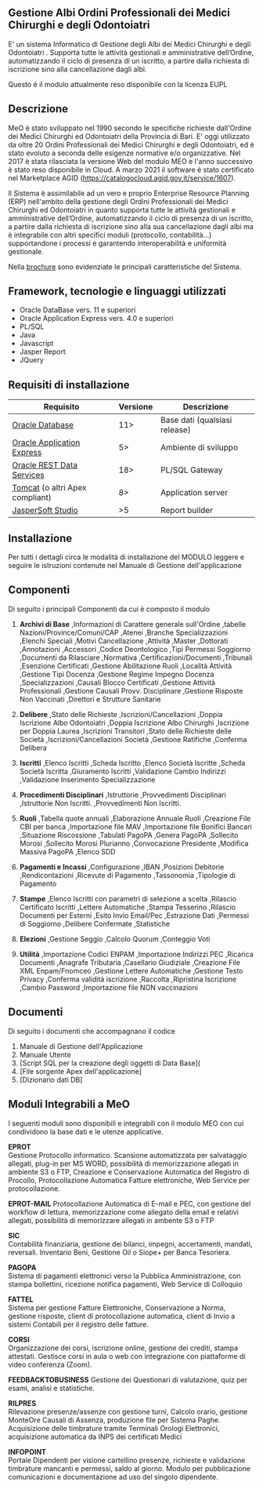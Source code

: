 ## Gestione Albi Ordini Professionali dei Medici Chirurghi e degli Odontoiatri 
E' un sistema Informatico di Gestione degli Albi dei Medici Chirurghi e degli Odontoiatri . Supporta tutte le attività gestionali e amministrative dell’Ordine, automatizzando il ciclo di presenza di un iscritto, a partire dalla richiesta di iscrizione sino alla cancellazione dagli albi.

Questo è il modulo attualmente reso disponibile con la licenza EUPL 

## Descrizione
MeO è stato sviluppato nel 1990 secondo le specifiche richieste dall'Ordine dei Medici Chirurghi ed Odontoiatri della Provincia di Bari.
E' oggi utilizzato da oltre 20 Ordini Professionali dei Medici Chirurghi e degli Odontoiatri, ed è stato evoluto a seconda delle esigenze normative e/o organizzative.
Nel 2017 è stata rilasciata la versione Web del modulo MEO e l'anno successivo è stato reso disponibile in Cloud.
A marzo 2021 il software è stato certificato nel Marketplace AGID (https://catalogocloud.agid.gov.it/service/1607).

Il Sistema è assimilabile ad un vero e proprio Enterprise Resource Planning (ERP) nell'ambito della gestione degli Ordini Professionali dei Medici Chirurghi ed Odontoiatri in quanto supporta tutte le attività gestionali e amministrative dell’Ordine, automatizzando il ciclo di presenza di un iscritto, a partire dalla richiesta di iscrizione sino alla sua cancellazione dagli albi ma è integrabile con altri specifici moduli (protocollo, contabilità...) supportandone i processi e garantendo interoperabilità e uniformità gestionale.

Nella [brochure](https://github.com/latraccia/meo/Documenti/MEO_brochure.pdf) sono evidenziate le principali caratteristiche del Sistema.


## Framework, tecnologie e linguaggi utilizzati
 - Oracle DataBase vers. 11 e superiori
 - Oracle Application Express vers. 4.0 e superiori
 - PL/SQL
 - Java
 - Javascript
 - Jasper Report
 - JQuery

## Requisiti di installazione
|Requisito| Versione |Descrizione|
|-----------|-----------|---------|
|[Oracle Database](https://www.oracle.com/it/database/) | 11> |Base dati (qualsiasi release)
|[Oracle Application Express](https://apex.oracle.com/)|5>|Ambiente di sviluppo
|[Oracle REST Data Services](https://www.oracle.com/it/database/technologies/appdev/rest.html)|18>|PL/SQL Gateway
|[Tomcat](https://tomcat.apache.org) (o altri Apex compliant)|8>|Application server 
|[JasperSoft Studio](https://community.jaspersoft.com)|>5|Report builder

## Installazione
Per tutti i dettagli circa le modalità di installazione del MODULO leggere e seguire le istruzioni contenute nel Manuale di Gestione dell'applicazione

## Componenti 
Di seguito i principali Componenti da cui è composto il modulo

 01. **Archivi di Base**
 ,Informazioni di Carattere generale sull'Ordine 
 ,tabelle Nazioni/Province/Comuni/CAP
 ,Atenei
 ,Branche Specializzazioni
 ,Elenchi Speciali
 ,Motivi Cancellazione
 ,Attività
 ,Master
 ,Dottorati
 ,Annotazioni
 ,Accessori
 ,Codice Deontologico
 ,Tipi Permessi Soggiorno
 ,Documenti da Rilasciare
 ,Normativa
 ,Certificazioni/Documenti
 ,Tribunali
 ,Esenzione Certificati
 ,Gestione Abilitazione Ruoli
 ,Località Attività
 ,Gestione Tipi Docenza
 ,Gestione Regime Impegno Docenza
 ,Specializzazioni
 ,Causali Blocco Certificati
 ,Gestione Attività Professionali
 ,Gestione Causali Provv. Disciplinare
 ,Gestione Risposte Non Vaccinati
 ,Direttori e Strutture Sanitarie

 02. **Delibere**
 ,Stato delle Richieste
 ,Iscrizioni/Cancellazioni
 ,Doppia Iscrizione Albo Odontoiatri
 ,Doppia Iscrizione Albo Chirurghi
 ,Iscrizione per Doppia Laurea
 ,Iscrizioni Transitori
 ,Stato delle Richieste delle Società
 ,Iscrizioni/Cancellazioni Società
 ,Gestione Ratifiche
 ,Conferma Delibera

 03. **Iscritti**
 ,Elenco Iscritti
 ,Scheda Iscritto
 ,Elenco Società Iscritte
 ,Scheda Società Iscritta
 ,Giuramento Iscritti
 ,Validazione Cambio Indirizzi
 ,Validazione Inserimento Specializzazione 

 04. **Procedimenti Disciplinari**
 ,Istruttorie
 ,Provvedimenti Disciplinari
 ,Istruttorie Non Iscritti.
 ,Provvedimenti Non Iscritti. 

 05. **Ruoli**
 ,Tabella quote annuali
 ,Elaborazione Annuale Ruoli
 ,Creazione File CBI per banca
 ,Importazione file MAV
 ,Importazione file Bonifici Bancari
 ,Situazione Riscossione
 ,Tabulati PagoPA
 ,Genera PagoPA
 ,Sollecito Morosi
 ,Sollecito Morosi Plurianno
 ,Convocazione Presidente
 ,Modifica Massiva PagoPA
 ,Elenco SDD

 06. **Pagamenti e Incassi**
 ,Configurazione
 ,IBAN
 ,Posizioni Debitorie
 ,Rendicontazioni
 ,Ricevute di Pagamento
 ,Tassonomia
 ,Tipologie di Pagamento

 07. **Stampe**
 ,Elenco Iscritti con parametri di selezione a scelta
 ,Rilascio Certificato Iscritti
 ,Lettere Automatiche
 ,Stampa Tesserino
 ,Rilascio Documenti per Esterni
 ,Esito Invio Email/Pec
 ,Estrazione Dati 
 ,Permessi di Soggiorno
 ,Delibere Confermate
 ,Statistiche

 08. **Elezioni**
 ,Gestione Seggio 
 ,Calcolo Quorum
 ,Conteggio Voti 

 09. **Utilità**
 ,Importazione Codici ENPAM
 ,Importazione Indirizzi PEC
 ,Ricarica Documenti
 ,Anagrafe Tributaria
 ,Casellario Giudiziale
 ,Creazione File XML Enpam/Fnomceo
 ,Gestione Lettere Automatiche
 ,Gestione Testo Privacy
 ,Conferma validità iscrizione
 ,Raccolta
 ,Ripristina Iscrizione
 ,Cambio Password
 ,Importazione file NON vaccinazioni

## Documenti 
Di seguito i documenti che accompagnano il codice

 1. Manuale di Gestione dell'Applicazione
 2. Manuale Utente
 3. [Script SQL per la creazione degli oggetti di Data Base](
 4. [File sorgente Apex dell'applicazione]
 5. [Dizionario dati DB]

## Moduli Integrabili a MeO 
I seguenti moduli sono disponibili e integrabili con il modulo MEO con cui condividono la base dati e le utenze applicative.

**EPROT**	
Gestione Protocollo informatico. Scansione automatizzata per salvataggio allegati,  plug-in per MS WORD, possibilità di memorizzazione allegati in ambiente S3 o FTP, Creazione e Conservazione Automatica del Registro di Procollo, Protocollazione Automatica Fatture elettroniche, Web Service per protocollazione.

**EPROT-MAIL**
Protocollazione Automatica di E-mail e PEC, con gestione del workflow di lettura, memorizzazione come allegato della email e relativi allegati, possibilità di memorizzare allegati in ambente S3 o FTP

**SIC** 	
Contabilità finanziaria, gestione dei bilanci, impegni, accertamenti, mandati, reversali. Inventario Beni, Gestione Oil o Siope+ per Banca Tesoriera.

**PAGOPA** 	
Sistema di pagamenti elettronici verso la Pubblica Amministrazione, con stampa bollettini, ricezione notifica pagamenti, Web Service di Colloquio

**FATTEL** 	
Sistema per gestione Fatture Elettroniche, Conservazione a Norma, gestione risposte, client di protocollazione automatica, client di Invio a sistemi Contabili per il registro delle fatture.

**CORSI** 	
Organizzazione dei corsi, iscrizione online, gestione dei crediti, stampa attestati.
Gestisce corsi in aula o web con integrazione con piattaforme di video conferenza (Zoom).

**FEEDBACKTOBUSINESS**
Gestione dei Questionari di valutazione, quiz per esami, analisi e statistiche.

**RILPRES** 	
Rilevazione presenze/assenze con gestione turni, Calcolo orario, gestione MonteOre Causali di Assenza, produzione file per Sistema Paghe. Acquisizione delle timbrature tramite Terminali Orologi Elettronici, acquisizione automatica da INPS dei certificati Medici

**INFOPOINT** 	
Portale Dipendenti per visione cartellino presenze, richieste e validazione timbrature mancanti e permessi, saldo al giorno. Modulo per pubblicazione comunicazioni e documentazione ad uso del singolo dipendente.

